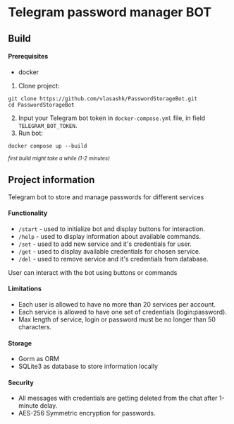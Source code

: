 # Telegram password manager BOT
## Build
#### Prerequisites
- docker

1. Clone project:
```
git clone https://github.com/vlasashk/PasswordStorageBot.git
cd PasswordStorageBot
```
2. Input your Telegram bot token in `docker-compose.yml` file, in field `TELEGRAM_BOT_TOKEN`.
3. Run bot:
```
docker compose up --build
```
<sup>*first build might take a while (1-2 minutes)*</sup>
## Project information
Telegram bot to store and manage passwords for different services
#### Functionality
- `/start` - used to initialize bot and display buttons for interaction.
- `/help` - used to display information about available commands.
- `/set` - used to add new service and it's credentials for user.
- `/get` - used to display available credentials for chosen service.
- `/del` - used to remove service and it's credentials from database.

User can interact with the bot using buttons or commands
#### Limitations
- Each user is allowed to have no more than 20 services per account.
- Each service is allowed to have one set of credentials (login:password).
- Max length of service, login or password must be no longer than 50 characters.
#### Storage
- Gorm as ORM
- SQLite3 as database to store information locally
#### Security
- All messages with credentials are getting deleted from the chat after 1-minute delay.
- AES-256 Symmetric encryption for passwords.